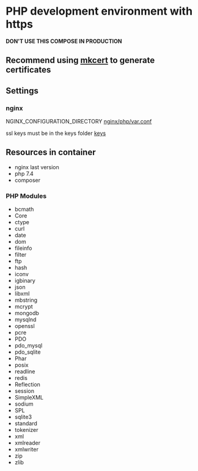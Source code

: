 # PHP development environment with https


**DON'T USE THIS COMPOSE IN PRODUCTION**

## Recommend using [mkcert](https://github.com/FiloSottile/mkcert) to generate certificates

## Settings
 ### nginx
 NGINX_CONFIGURATION_DIRECTORY  [nginx/php/var.conf]('')

ssl keys must be in the keys folder [keys]('')

 




## Resources  in container

* nginx last version
* php  7.4
* composer


### PHP Modules

* bcmath
* Core
* ctype
* curl
* date
* dom
* fileinfo
* filter
* ftp
* hash
* iconv
* igbinary
* json
* libxml
* mbstring
* mcrypt
* mongodb
* mysqlnd
* openssl
* pcre
* PDO
* pdo_mysql
* pdo_sqlite
* Phar
* posix
* readline
* redis
* Reflection
* session
* SimpleXML
* sodium
* SPL
* sqlite3
* standard
* tokenizer
* xml
* xmlreader
* xmlwriter
* zip
* zlib

